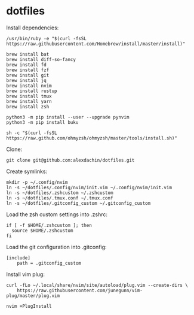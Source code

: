 # dotfiles

Install dependencies:
```
/usr/bin/ruby -e "$(curl -fsSL https://raw.githubusercontent.com/Homebrew/install/master/install)"

brew install bat
brew install diff-so-fancy
brew install fd
brew install fzf
brew install git
brew install jq
brew install nvim
brew install rustup
brew install tmux
brew install yarn
brew install zsh

python3 -m pip install --user --upgrade pynvim
python3 -m pip install buku

sh -c "$(curl -fsSL https://raw.github.com/ohmyzsh/ohmyzsh/master/tools/install.sh)"
```

Clone:

```
git clone git@github.com:alexdachin/dotfiles.git
```

Create symlinks:

```
mkdir -p ~/.config/nvim
ln -s ~/dotfiles/.config/nvim/init.vim ~/.config/nvim/init.vim
ln -s ~/dotfiles/.zshcustom ~/.zshcustom
ln -s ~/dotfiles/.tmux.conf ~/.tmux.conf
ln -s ~/dotfiles/.gitconfig_custom ~/.gitconfig_custom
```

Load the zsh custom settings into .zshrc:

```
if [ -f $HOME/.zshcustom ]; then
  source $HOME/.zshcustom
fi
```

Load the git configuration into .gitconfig:

```
[include]
	path = .gitconfig_custom
```

Install vim plug:

```
curl -fLo ~/.local/share/nvim/site/autoload/plug.vim --create-dirs \
    https://raw.githubusercontent.com/junegunn/vim-plug/master/plug.vim
```

```
nvim +PlugInstall
```
